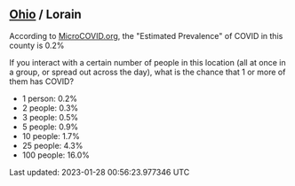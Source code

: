 
## [Ohio](/united-states/ohio) / Lorain

According to [MicroCOVID.org](http://microcovid.org),
the "Estimated Prevalence" of COVID in this county is 0.2%

If you interact with a certain number of people in this location
(all at once in a group, or spread out across the day), what is the chance that
1 or more of them has COVID?

- 1 person: 0.2%
- 2 people: 0.3%
- 3 people: 0.5%
- 5 people: 0.9%
- 10 people: 1.7%
- 25 people: 4.3%
- 100 people: 16.0%

Last updated: 2023-01-28 00:56:23.977346 UTC
